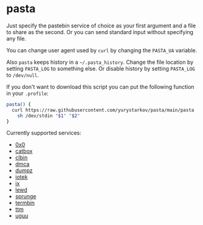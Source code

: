 # pasta

Just specify the pastebin service of choice as your first argument
and a file to share as the second. Or you can send standard input
without specifying any file.

You can change user agent used by `curl` by changing the `PASTA_UA`
variable.

Also `pasta` keeps history in a `~/.pasta_history`. Change the file
location by setting `PASTA_LOG` to something else. Or disable history
by setting `PASTA_LOG` to `/dev/null`.

If you don't want to download this script you can put the
following function in your `.profile`:

```bash
pasta() {
  curl https://raw.githubusercontent.com/yurystarkov/pasta/main/pasta |
    sh /dev/stdin "$1" "$2"
}
```

Currently supported services:

- [0x0](https://0x0.st)
- [catbox](https://catbox.moe)
- [clbin](https://clbin.com)
- [dmca](http://dmca.gripe)
- [dumpz](https://dumpz.org)
- [iotek](https://iotek.org)
- [ix](http://ix.io)
- [lewd](https://lewd.se)
- [sprunge](http://sprunge.us)
- [termbin](https://termbin.com)
- [ttm](https://ttm.sh)
- [uguu](https://uguu.se)
